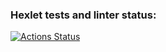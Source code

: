 ### Hexlet tests and linter status:
[![Actions Status](https://github.com/ivnvxd/python-project-83/workflows/hexlet-check/badge.svg)](https://github.com/ivnvxd/python-project-83/actions)